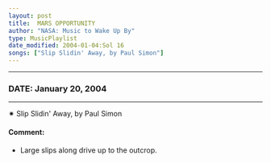 ```yaml
---
layout: post
title:  MARS OPPORTUNITY
author: "NASA: Music to Wake Up By"
type: MusicPlaylist
date_modified: 2004-01-04:Sol 16
songs: ["Slip Slidin' Away, by Paul Simon"]
---
```


----
### DATE: January 20, 2004
----
✷ Slip Slidin' Away, by Paul Simon

#### Comment:
* Large slips along drive up to the outcrop.



<br/>
<center>
	<a target="_blank"
	   href="https://twitter.com/intent/tweet?hashtags=Space,NASA,Playlist,NASAWakeupCalls,SpaceProgram&text={{ page.author}}, '{{ page.songs.first }}' {{ page.title }}, {{ page.date | date: '%B %d, %Y' }}. {{ site.url }}{{ page.url }} @nasawakeupcalls">
	   <i class="fab fa-twitter" alt="Tweet this page" style="font-size: 1.3em;"></i>
	</a>
	&nbsp; 	<i class="fas fa-user-astronaut" style="font-size: 1.5em;"></i> &nbsp;
    <a type="amzn" search="'Slip Slidin' Away, by Paul Simon'" category="popular music">
        <i class="fab fa-amazon" style="font-size: 1.3em;"></i>
    </a>
</center>
